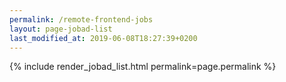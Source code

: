 ```yaml
---
permalink: /remote-frontend-jobs
layout: page-jobad-list
last_modified_at: 2019-06-08T18:27:39+0200
---
```

{% include render_jobad_list.html permalink=page.permalink %}
